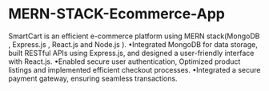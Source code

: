 # MERN-STACK-Ecommerce-App

SmartCart is an efficient e-commerce platform using MERN stack(MongoDB , Express.js , React.js and
Node.js ).
•Integrated MongoDB for data storage, built RESTful APIs using Express.js, and designed a user-friendly
interface with React.js.
•Enabled secure user authentication, Optimized product listings and implemented efficient checkout
processes.
•Integrated a secure payment gateway, ensuring seamless transactions.
